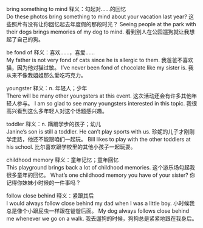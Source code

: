 bring something to mind 释义：勾起对……的回忆  
Do these photos bring something to mind about your vacation last year?
这些照片有没有让你回忆起去年度假的那段时光？
Seeing people at the park with their dogs brings memories of my dog to mind.
看到别人在公园遛狗就让我想起了自己的狗。

be fond of  释义：喜欢……，喜爱……  
My father is not very fond of cats since he is allergic to them.
我爸爸不喜欢猫，因为他对猫过敏。
I’ve never been fond of chocolate like my sister is.
我从来不像我姐姐那么爱吃巧克力。

youngster 释义：n. 年轻人；少年  
There will be many other youngsters at this event.
这次活动还会有许多其他年轻人参与。
I am so glad to see many youngsters interested in this topic.
我很高兴看到这么多年轻人对这个话题感兴趣。

toddler 释义：n. 蹒跚学步的孩子；幼儿  
Janine’s son is still a toddler. He can’t play sports with us.
珍妮的儿子才刚刚学走路，他还不能跟咱们一起玩。
Bill likes to play with the other toddlers at his school.
比尔喜欢跟学校里的其他小孩子一起玩耍。

childhood memory 释义：童年记忆；童年回忆  
This playground brings back a lot of childhood memories.
这个游乐场勾起我很多童年的回忆。
What’s one childhood memory you have of your sister?
你记得你妹妹小时候的一件事吗？

follow close behind  释义：紧跟其后  
I would always follow close behind my dad when I was a little boy.
小时候我总是像个小跟屁虫一样跟在爸爸后面。
My dog always follows close behind me whenever we go on a walk.
我去遛狗的时候，狗狗总是紧紧地跟在我身后。
